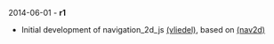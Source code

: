 2014-06-01 - **r1**
 * Initial development of navigation_2d_js [(vliedel)](https://github.com/vliedel/), based on [(nav2d)](https://github.com/WPI-RAIL/nav2djs)

